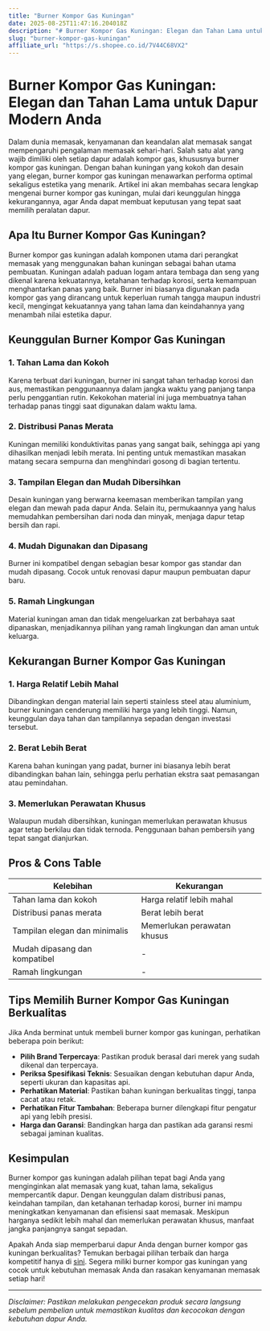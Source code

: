 ```yaml
---
title: "Burner Kompor Gas Kuningan"
date: 2025-08-25T11:47:16.204018Z
description: "# Burner Kompor Gas Kuningan: Elegan dan Tahan Lama untuk Dapur Modern Anda..."
slug: "burner-kompor-gas-kuningan"
affiliate_url: "https://s.shopee.co.id/7V44C68VX2"
---
```

# Burner Kompor Gas Kuningan: Elegan dan Tahan Lama untuk Dapur Modern Anda

Dalam dunia memasak, kenyamanan dan keandalan alat memasak sangat mempengaruhi pengalaman memasak sehari-hari. Salah satu alat yang wajib dimiliki oleh setiap dapur adalah kompor gas, khususnya burner kompor gas kuningan. Dengan bahan kuningan yang kokoh dan desain yang elegan, burner kompor gas kuningan menawarkan performa optimal sekaligus estetika yang menarik. Artikel ini akan membahas secara lengkap mengenai burner kompor gas kuningan, mulai dari keunggulan hingga kekurangannya, agar Anda dapat membuat keputusan yang tepat saat memilih peralatan dapur.

## Apa Itu Burner Kompor Gas Kuningan?

Burner kompor gas kuningan adalah komponen utama dari perangkat memasak yang menggunakan bahan kuningan sebagai bahan utama pembuatan. Kuningan adalah paduan logam antara tembaga dan seng yang dikenal karena kekuatannya, ketahanan terhadap korosi, serta kemampuan menghantarkan panas yang baik. Burner ini biasanya digunakan pada kompor gas yang dirancang untuk keperluan rumah tangga maupun industri kecil, mengingat kekuatannya yang tahan lama dan keindahannya yang menambah nilai estetika dapur.

## Keunggulan Burner Kompor Gas Kuningan

### 1. Tahan Lama dan Kokoh

Karena terbuat dari kuningan, burner ini sangat tahan terhadap korosi dan aus, memastikan penggunaannya dalam jangka waktu yang panjang tanpa perlu penggantian rutin. Kekokohan material ini juga membuatnya tahan terhadap panas tinggi saat digunakan dalam waktu lama.

### 2. Distribusi Panas Merata

Kuningan memiliki konduktivitas panas yang sangat baik, sehingga api yang dihasilkan menjadi lebih merata. Ini penting untuk memastikan masakan matang secara sempurna dan menghindari gosong di bagian tertentu.

### 3. Tampilan Elegan dan Mudah Dibersihkan

Desain kuningan yang berwarna keemasan memberikan tampilan yang elegan dan mewah pada dapur Anda. Selain itu, permukaannya yang halus memudahkan pembersihan dari noda dan minyak, menjaga dapur tetap bersih dan rapi.

### 4. Mudah Digunakan dan Dipasang

Burner ini kompatibel dengan sebagian besar kompor gas standar dan mudah dipasang. Cocok untuk renovasi dapur maupun pembuatan dapur baru.

### 5. Ramah Lingkungan

Material kuningan aman dan tidak mengeluarkan zat berbahaya saat dipanaskan, menjadikannya pilihan yang ramah lingkungan dan aman untuk keluarga.

## Kekurangan Burner Kompor Gas Kuningan

### 1. Harga Relatif Lebih Mahal

Dibandingkan dengan material lain seperti stainless steel atau aluminium, burner kuningan cenderung memiliki harga yang lebih tinggi. Namun, keunggulan daya tahan dan tampilannya sepadan dengan investasi tersebut.

### 2. Berat Lebih Berat

Karena bahan kuningan yang padat, burner ini biasanya lebih berat dibandingkan bahan lain, sehingga perlu perhatian ekstra saat pemasangan atau pemindahan.

### 3. Memerlukan Perawatan Khusus

Walaupun mudah dibersihkan, kuningan memerlukan perawatan khusus agar tetap berkilau dan tidak ternoda. Penggunaan bahan pembersih yang tepat sangat dianjurkan.

## Pros & Cons Table

| Kelebihan                         | Kekurangan                          |
|-----------------------------------|-------------------------------------|
| Tahan lama dan kokoh             | Harga relatif lebih mahal        |
| Distribusi panas merata          | Berat lebih berat                |
| Tampilan elegan dan minimalis   | Memerlukan perawatan khusus     |
| Mudah dipasang dan kompatibel  | -                                   |
| Ramah lingkungan                | -                                   |

## Tips Memilih Burner Kompor Gas Kuningan Berkualitas

Jika Anda berminat untuk membeli burner kompor gas kuningan, perhatikan beberapa poin berikut:

- **Pilih Brand Terpercaya**: Pastikan produk berasal dari merek yang sudah dikenal dan terpercaya.
- **Periksa Spesifikasi Teknis**: Sesuaikan dengan kebutuhan dapur Anda, seperti ukuran dan kapasitas api.
- **Perhatikan Material**: Pastikan bahan kuningan berkualitas tinggi, tanpa cacat atau retak.
- **Perhatikan Fitur Tambahan**: Beberapa burner dilengkapi fitur pengatur api yang lebih presisi.
- **Harga dan Garansi**: Bandingkan harga dan pastikan ada garansi resmi sebagai jaminan kualitas.

## Kesimpulan

Burner kompor gas kuningan adalah pilihan tepat bagi Anda yang menginginkan alat memasak yang kuat, tahan lama, sekaligus mempercantik dapur. Dengan keunggulan dalam distribusi panas, keindahan tampilan, dan ketahanan terhadap korosi, burner ini mampu meningkatkan kenyamanan dan efisiensi saat memasak. Meskipun harganya sedikit lebih mahal dan memerlukan perawatan khusus, manfaat jangka panjangnya sangat sepadan.

Apakah Anda siap memperbarui dapur Anda dengan burner kompor gas kuningan berkualitas? Temukan berbagai pilihan terbaik dan harga kompetitif hanya di [sini](https://s.shopee.co.id/7V44C68VX2). Segera miliki burner kompor gas kuningan yang cocok untuk kebutuhan memasak Anda dan rasakan kenyamanan memasak setiap hari!

---

*Disclaimer: Pastikan melakukan pengecekan produk secara langsung sebelum pembelian untuk memastikan kualitas dan kecocokan dengan kebutuhan dapur Anda.*
